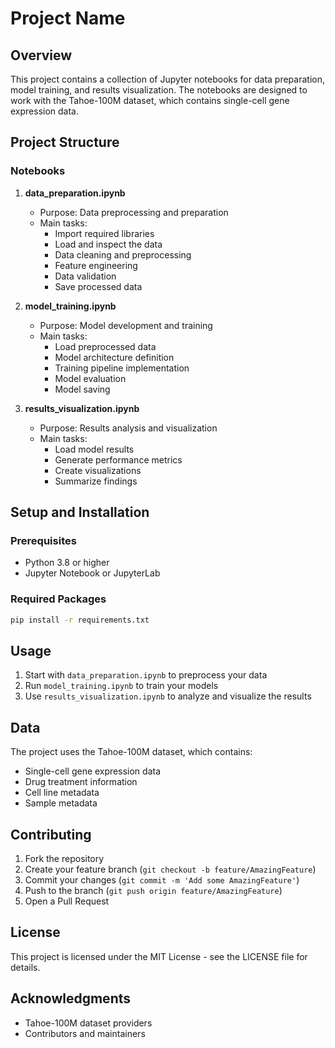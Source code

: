# Project Name

## Overview
This project contains a collection of Jupyter notebooks for data preparation, model training, and results visualization. The notebooks are designed to work with the Tahoe-100M dataset, which contains single-cell gene expression data.

## Project Structure

### Notebooks

1. **data_preparation.ipynb**
   - Purpose: Data preprocessing and preparation
   - Main tasks:
     - Import required libraries
     - Load and inspect the data
     - Data cleaning and preprocessing
     - Feature engineering
     - Data validation
     - Save processed data

2. **model_training.ipynb**
   - Purpose: Model development and training
   - Main tasks:
     - Load preprocessed data
     - Model architecture definition
     - Training pipeline implementation
     - Model evaluation
     - Model saving

3. **results_visualization.ipynb**
   - Purpose: Results analysis and visualization
   - Main tasks:
     - Load model results
     - Generate performance metrics
     - Create visualizations
     - Summarize findings

## Setup and Installation

### Prerequisites
- Python 3.8 or higher
- Jupyter Notebook or JupyterLab

### Required Packages
```bash
pip install -r requirements.txt
```

## Usage

1. Start with `data_preparation.ipynb` to preprocess your data
2. Run `model_training.ipynb` to train your models
3. Use `results_visualization.ipynb` to analyze and visualize the results

## Data

The project uses the Tahoe-100M dataset, which contains:
- Single-cell gene expression data
- Drug treatment information
- Cell line metadata
- Sample metadata

## Contributing

1. Fork the repository
2. Create your feature branch (`git checkout -b feature/AmazingFeature`)
3. Commit your changes (`git commit -m 'Add some AmazingFeature'`)
4. Push to the branch (`git push origin feature/AmazingFeature`)
5. Open a Pull Request

## License

This project is licensed under the MIT License - see the LICENSE file for details.

## Acknowledgments

- Tahoe-100M dataset providers
- Contributors and maintainers